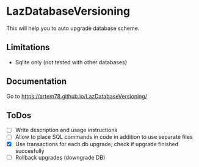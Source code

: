 # LazDatabaseVersioning

This will help you to auto upgrade database scheme.

## Limitations

- Sqlite only (not tested with other databases)

## Documentation

Go to https://artem78.github.io/LazDatabaseVersioning/

## ToDos
- [ ] Write description and usage instructions
- [ ] Allow to place SQL commands in code in addition to use separate files
- [x] Use transactions for each db upgrade, check if upgrade finished succesfully
- [ ] Rollback upgrades (downgrade DB)
